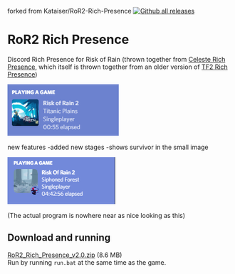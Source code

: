 forked from Kataiser/RoR2-Rich-Presence [![Github all releases](https://img.shields.io/github/downloads/Kataiser/RoR2-Rich-Presence/total.svg)](https://GitHub.com/Kataiser/RoR2-Rich-Presence/releases/)

# RoR2 Rich Presence
Discord Rich Presence for Risk of Rain (thrown together from [Celeste Rich Presence](https://github.com/Kataiser/celeste-rich-presence), which itself is thrown together from an older version of [TF2 Rich Presence](https://github.com/Kataiser/tf2-rich-presence))

![Screenshot](screenshot.png)

new features
-added new stages
-shows survivor in the small image

![Screenshot](image.png)

(The actual program is nowhere near as nice looking as this)

## Download and running
[RoR2_Rich_Presence_v2.0.zip](https://github.com/Zanzancomms/RoR2-Rich-Presence/releases/download/1.2/RoR2-Rich-Presence-2.0.zip) (8.6 MB)  
Run by running `run.bat` at the same time as the game.
